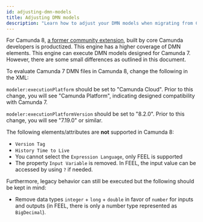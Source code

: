 ```yaml
---
id: adjusting-dmn-models
title: Adjusting DMN models
description: "Learn how to adjust your DMN models when migrating from Camunda 7 to Camunda 8."
---
```


For Camunda 8, [a former community extension](https://github.com/camunda-community-hub/dmn-scala), built by core Camunda developers is productized. This engine has a higher coverage of DMN elements. This engine can execute DMN models designed for Camunda 7. However, there are some small differences as outlined in this document.

To evaluate Camunda 7 DMN files in Camunda 8, change the following in the XML:

`modeler:executionPlatform` should be set to "Camunda Cloud". Prior to this change, you will see "Camunda Platform", indicating designed compatibility with Camunda 7.

`modeler:executionPlatformVersion` should be set to "8.2.0". Prior to this change, you will see "7.19.0" or similar.

The following elements/attributes are **not** supported in Camunda 8:

- `Version Tag`
- `History Time to Live`
- You cannot select the `Expression Language`, only FEEL is supported
- The property `Input Variable` is removed. In FEEL, the input value can be accessed by using `?` if needed.

Furthermore, legacy behavior can still be executed but the following should be kept in mind:

- Remove data types `integer` + `long` + `double` in favor of `number` for inputs and outputs (in FEEL, there is only a number type represented as `BigDecimal`).
